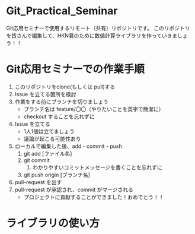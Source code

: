# Git_Practical_Seminar

Git応用セミナーで使用するリモート（共有）リポジトリです。
このリポジトリを皆さんで編集して、HKN君のために数値計算ライブラリを作っていきましょう！！

# Git応用セミナーでの作業手順

1. このリポジトリをclone(もしくは pull)する
1. Issue を立てる箇所を検討
1. 作業をする前にブランチを切りましょう
    - ブランチ名は feature/〇〇（やりたいことを英字で簡潔に）
    - checkout することを忘れずに
1. Issue を立てる
    - 1人1個は立てましょう
    - 議論が起こる可能性あり
1. ローカルで編集した後、add・commit・push
    1. git add [ファイル名]
    1. git commit
        1. わかりやすいコミットメッセージを書くことを忘れずに
    1. git push origin [ブランチ名]
1. pull-request を出す
1. pull-request が承認され、commit がマージされる
    - プロジェクトに貢献することができました！おめでとう！！

# ライブラリの使い方
